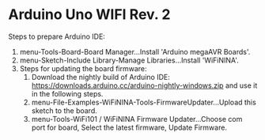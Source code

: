# Arduino Uno WIFI Rev. 2

Steps to prepare Arduino IDE:
1. menu-Tools-Board-Board Manager...Install 'Arduino megaAVR Boards'.
2. menu-Sketch-Include Library-Manage Libraries...Install 'WiFiNINA'.
3. Steps for updating the board firmware:
	1. Download the nightly build of Arduino IDE: https://downloads.arduino.cc/arduino-nightly-windows.zip and use it in the following steps.
	2. menu-File-Examples-WiFiNINA-Tools-FirmwareUpdater...Upload this sketch to the board.
	3. menu-Tools-WiFi101 / WiFiNINA Firmware Updater...Choose com port for board, Select the latest firmware, Update Firmware.
